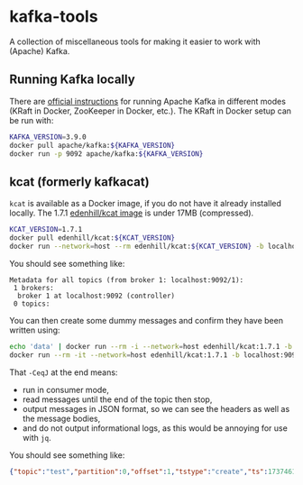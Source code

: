 # kafka-tools

A collection of miscellaneous tools for making it easier to work with (Apache) Kafka.

## Running Kafka locally

There are [official instructions](https://kafka.apache.org/quickstart) for running Apache Kafka in different modes (KRaft in Docker, ZooKeeper in Docker, etc.).
The KRaft in Docker setup can be run with:
```sh
KAFKA_VERSION=3.9.0
docker pull apache/kafka:${KAFKA_VERSION}
docker run -p 9092 apache/kafka:${KAFKA_VERSION}
```

## kcat (formerly kafkacat)

`kcat` is available as a Docker image, if you do not have it already installed locally.
The 1.7.1 [edenhill/kcat image](https://hub.docker.com/r/edenhill/kcat/tags) is under 17MB (compressed).

```sh
KCAT_VERSION=1.7.1
docker pull edenhill/kcat:${KCAT_VERSION}
docker run --network=host --rm edenhill/kcat:${KCAT_VERSION} -b localhost:9092 -L
```

You should see something like:
```
Metadata for all topics (from broker 1: localhost:9092/1):
 1 brokers:
  broker 1 at localhost:9092 (controller)
 0 topics:
```

You can then create some dummy messages and confirm they have been written using:
```sh
echo 'data' | docker run --rm -i --network=host edenhill/kcat:1.7.1 -b localhost:9092 -t test -K: -P
docker run --rm -it --network=host edenhill/kcat:1.7.1 -b localhost:9092 -t test -CeJq
```

That `-CeqJ` at the end means:
* run in consumer mode,
* read messages until the end of the topic then stop,
* output messages in JSON format, so we can see the headers as well as the message bodies,
* and do not output informational logs, as this would be annoying for use with `jq`.

You should see something like:
```json
{"topic":"test","partition":0,"offset":1,"tstype":"create","ts":1737461938187,"broker":1,"key":null,"payload":"data"}
```
